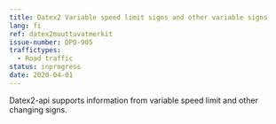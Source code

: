 ```yaml
---
title: Datex2 Variable speed limit signs and other variable signs 
lang: fi
ref: datex2muuttuvatmerkit
issue-number: DPO-905
traffictypes:
  - Road traffic
status: inprogress
date: 2020-04-01
---
```


Datex2-api supports information from variable speed limit and other changing signs. 
